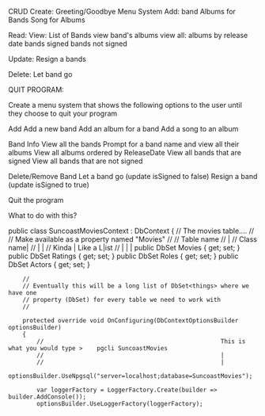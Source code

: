 CRUD
Create:
Greeting/Goodbye
Menu System
Add:
band
Albums for Bands
Song for Albums

Read:
View:
List of Bands
view band's albums
view all:
albums by release date
bands signed
bands not signed

Update:
Resign a bands

Delete:
Let band go

QUIT PROGRAM:

Create a menu system that shows the following options to the user until they choose to quit your program

Add
Add a new band
Add an album for a band
Add a song to an album

Band Info
View all the bands
Prompt for a band name and view all their albums
View all albums ordered by ReleaseDate
View all bands that are signed
View all bands that are not signed

Delete/Remove Band
Let a band go (update isSigned to false)
Resign a band (update isSigned to true)

Quit the program

What to do with this?

public class SuncoastMoviesContext : DbContext
{
// The movies table....
//
// Make available as a property named "Movies"
//
// Table name
// |
// Class name|
// | |
// Kinda | Like a L|ist<Movie>
// | | |
public DbSet<Movie> Movies { get; set; }
public DbSet<Rating> Ratings { get; set; }
public DbSet<Role> Roles { get; set; }
public DbSet<Actor> Actors { get; set; }

        //
        // Eventually this will be a long list of DbSet<things> where we have one
        // property (DbSet) for every table we need to work with
        //

        protected override void OnConfiguring(DbContextOptionsBuilder optionsBuilder)
        {
            //                                                  This is what you would type >    pgcli SuncoastMovies
            //                                                  |
            //                                                  |
            optionsBuilder.UseNpgsql("server=localhost;database=SuncoastMovies");

            var loggerFactory = LoggerFactory.Create(builder => builder.AddConsole());
            optionsBuilder.UseLoggerFactory(loggerFactory);
